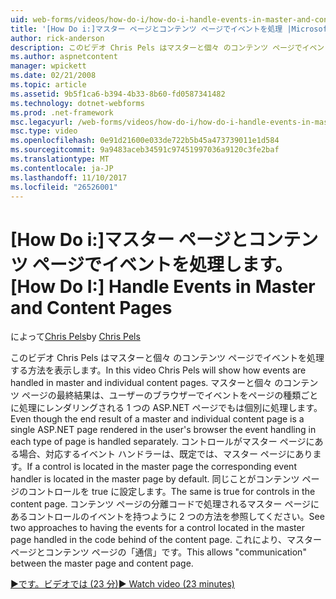 ```yaml
---
uid: web-forms/videos/how-do-i/how-do-i-handle-events-in-master-and-content-pages
title: '[How Do i:]マスター ページとコンテンツ ページでイベントを処理 |Microsoft ドキュメント'
author: rick-anderson
description: このビデオ Chris Pels はマスターと個々 のコンテンツ ページでイベントを処理する方法を表示します。 にもかかわらずマスターと個々 のコンテの最終結果しています.
ms.author: aspnetcontent
manager: wpickett
ms.date: 02/21/2008
ms.topic: article
ms.assetid: 9b5f1ca6-b394-4b33-8b60-fd0587341482
ms.technology: dotnet-webforms
ms.prod: .net-framework
msc.legacyurl: /web-forms/videos/how-do-i/how-do-i-handle-events-in-master-and-content-pages
msc.type: video
ms.openlocfilehash: 0e91d21600e033de722b5b45a473739011e1d584
ms.sourcegitcommit: 9a9483aceb34591c97451997036a9120c3fe2baf
ms.translationtype: MT
ms.contentlocale: ja-JP
ms.lasthandoff: 11/10/2017
ms.locfileid: "26526001"
---
```

<a name="how-do-i-handle-events-in-master-and-content-pages"></a><span data-ttu-id="fa6e5-104">[How Do i:]マスター ページとコンテンツ ページでイベントを処理します。</span><span class="sxs-lookup"><span data-stu-id="fa6e5-104">[How Do I:] Handle Events in Master and Content Pages</span></span>
====================
<span data-ttu-id="fa6e5-105">によって[Chris Pels](https://twitter.com/chrispels)</span><span class="sxs-lookup"><span data-stu-id="fa6e5-105">by [Chris Pels](https://twitter.com/chrispels)</span></span>

<span data-ttu-id="fa6e5-106">このビデオ Chris Pels はマスターと個々 のコンテンツ ページでイベントを処理する方法を表示します。</span><span class="sxs-lookup"><span data-stu-id="fa6e5-106">In this video Chris Pels will show how events are handled in master and individual content pages.</span></span> <span data-ttu-id="fa6e5-107">マスターと個々 のコンテンツ ページの最終結果は、ユーザーのブラウザーでイベントをページの種類ごとに処理にレンダリングされる 1 つの ASP.NET ページでもは個別に処理します。</span><span class="sxs-lookup"><span data-stu-id="fa6e5-107">Even though the end result of a master and individual content page is a single ASP.NET page rendered in the user's browser the event handling in each type of page is handled separately.</span></span> <span data-ttu-id="fa6e5-108">コントロールがマスター ページにある場合、対応するイベント ハンドラーは、既定では、マスター ページにあります。</span><span class="sxs-lookup"><span data-stu-id="fa6e5-108">If a control is located in the master page the corresponding event handler is located in the master page by default.</span></span> <span data-ttu-id="fa6e5-109">同じことがコンテンツ ページのコントロールを true に設定します。</span><span class="sxs-lookup"><span data-stu-id="fa6e5-109">The same is true for controls in the content page.</span></span> <span data-ttu-id="fa6e5-110">コンテンツ ページの分離コードで処理されるマスター ページにあるコントロールのイベントを持つように 2 つの方法を参照してください。</span><span class="sxs-lookup"><span data-stu-id="fa6e5-110">See two approaches to having the events for a control located in the master page handled in the code behind of the content page.</span></span> <span data-ttu-id="fa6e5-111">これにより、マスター ページとコンテンツ ページの「通信」です。</span><span class="sxs-lookup"><span data-stu-id="fa6e5-111">This allows "communication" between the master page and content page.</span></span>

[<span data-ttu-id="fa6e5-112">&#9654;です。ビデオでは (23 分)</span><span class="sxs-lookup"><span data-stu-id="fa6e5-112">&#9654; Watch video (23 minutes)</span></span>](https://channel9.msdn.com/Blogs/ASP-NET-Site-Videos/how-do-i-handle-events-in-master-and-content-pages)
